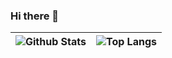 ### Hi there 👋

<!--
**chuan0418-com/chuan0418-com** is a ✨ _special_ ✨ repository because its `README.md` (this file) appears on your GitHub profile.

Here are some ideas to get you started:

- 🔭 I’m currently working on ...
- 🌱 I’m currently learning ...
- 👯 I’m looking to collaborate on ...
- 🤔 I’m looking for help with ...
- 💬 Ask me about ...
- 📫 How to reach me: ...
- 😄 Pronouns: ...
- ⚡ Fun fact: ...
-->
|![Github Stats](https://github-readme-stats.vercel.app/api?username=chuan0418-com)|![Top Langs](https://github-readme-stats.vercel.app/api/top-langs/?username=chuan0418-com&layout=compact)|
| ------------- | ------------- |
